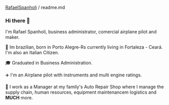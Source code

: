 [RafaelSpanholi](https://github.com/rafaelspanholi/rafaelspanholi) / readme.md

### Hi there 👋

I'm Rafael Spanholi, business administrator, comercial airplane pilot and maker.

📍 Im brazilian, born in Porto Alegre-Rs currently living in Fortaleza - Ceará. I'm also an Italian Citizen.

🎓 Graduated in Business Administration.

✈️ I'm an Airplane pilot with instruments and multi engine ratings.

🚗 I work as a Manager at my family's Auto Repair Shop where I manage the supply chain, human resources, equipment maintenancem logistics and **MUCH** more.



